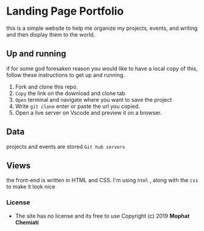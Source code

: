 # Landing Page Portfolio
this is a simple website to help me organize my projects, events, and writing and then display them to the world.

## Up and running
if for some god foresaken reason you would like to have a local copy of this, follow these instructions to get up and running.

1. Fork and clone this repo.
2. `Copy` the link on the download and clone tab
3. `Open` terminal and navigate where you want to save the project
4. Write `git clone` enter or paste the url you copied.
5. Open a live server on Vscode and preview it on a browser. 


## Data
projects and events are stored `Git hub servers`


## Views
the front-end is written in HTML and CSS. I'm using  `html` , along with the `css`  to make it look nice




### License
* The site has no license and its free to use 
Copyright (c) 2019  **Mophat Chemiati**
  